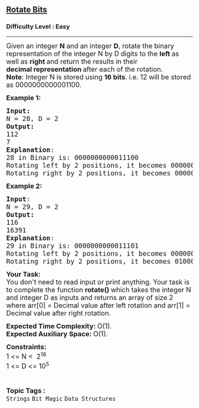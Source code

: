 <h2><a href="https://www.geeksforgeeks.org/problems/rotate-bits4524/1?page=7&difficulty=Easy&sortBy=submissions">Rotate Bits</a></h2><h3>Difficulty Level : Easy</h3><hr><div class="problems_problem_content__Xm_eO"><p><span style="font-size: 18px;">Given an integer <strong>N</strong> and an integer <strong>D</strong>, rotate the binary representation of the integer N by D<strong> </strong>digits to the <strong>left </strong>as well as <strong>right </strong>and return the results in their <strong>decimal&nbsp;representation </strong>after each of the rotation.<br><strong>Note</strong>: Integer N is stored using <strong>16 bits</strong>. i.e. 12 will be stored as 0000</span><span style="font-size: 18px;">0000</span><span style="font-size: 18px;">0000</span><span style="font-size: 18px;">1100.</span></p>
<p><span style="font-size: 18px;"><strong>Example 1:</strong></span></p>
<pre><span style="font-size: 18px;"><strong>Input:</strong>
N = 28, D = 2
<strong>Output:
</strong>112
7
<strong>Explanation</strong>: <br>28 in Binary is: 0000000000011100
Rotating left by 2 positions, it becomes 0000000001110000 = 112 (in decimal).<br>Rotating right by 2 positions, it becomes 0000000000000111 = 7 (in decimal).</span>
</pre>
<p><span style="font-size: 18px;"><strong>Example 2:</strong></span></p>
<pre><span style="font-size: 18px;"><strong>Input</strong>: 
N = 29, D = 2
<strong>Output:</strong> 
116
16391
<strong>Explanation</strong>: <br>29 in Binary is: 0000000000011101
Rotating left by 2 positions, it becomes 0000000001110100 = 116 (in decimal).
Rotating right by 2 positions, it becomes 010000000000111 = 16391 (in decimal).
</span></pre>
<p><span style="font-size: 18px;"><strong>Your Task:</strong><br>You don't need to read input or print anything. Your task is to complete the function&nbsp;<strong>rotate()&nbsp;</strong>which takes the integer N and integer D as inputs and returns an array of size 2 where arr[0] = Decimal value after left rotation and arr[1] = Decimal value after right rotation.</span></p>
<p><span style="font-size: 18px;"><strong>Expected Time Complexity: </strong>O(1).<br><strong>Expected Auxiliary Space:&nbsp;</strong>O(1).</span></p>
<p><span style="font-size: 18px;"><strong>Constraints:</strong><br>1 &lt;= N &lt;&nbsp; 2<sup>16</sup><br>1 &lt;= D &lt;= 10<sup>5</sup></span></p></div><br><p><span style=font-size:18px><strong>Topic Tags : </strong><br><code>Strings</code>&nbsp;<code>Bit Magic</code>&nbsp;<code>Data Structures</code>&nbsp;